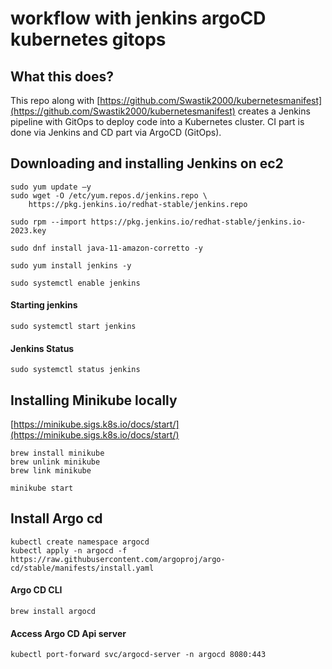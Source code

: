 # workflow with jenkins argoCD kubernetes gitops
## What this does?
This repo along with [https://github.com/Swastik2000/kubernetesmanifest](https://github.com/Swastik2000/kubernetesmanifest) creates a Jenkins pipeline with GitOps to deploy code into a Kubernetes cluster. CI part is done via Jenkins and CD part via ArgoCD (GitOps).


## Downloading and installing Jenkins on ec2

```
sudo yum update –y
sudo wget -O /etc/yum.repos.d/jenkins.repo \
    https://pkg.jenkins.io/redhat-stable/jenkins.repo

sudo rpm --import https://pkg.jenkins.io/redhat-stable/jenkins.io-2023.key

sudo dnf install java-11-amazon-corretto -y

sudo yum install jenkins -y

sudo systemctl enable jenkins
```

#### Starting jenkins
```
sudo systemctl start jenkins
```
#### Jenkins Status
```
sudo systemctl status jenkins
```

## Installing Minikube locally 
[https://minikube.sigs.k8s.io/docs/start/](https://minikube.sigs.k8s.io/docs/start/)
```
brew install minikube
brew unlink minikube
brew link minikube
```

```
minikube start
```

## Install Argo cd
```
kubectl create namespace argocd
kubectl apply -n argocd -f https://raw.githubusercontent.com/argoproj/argo-cd/stable/manifests/install.yaml
```

#### Argo CD CLI
```
brew install argocd
```

#### Access Argo CD Api server
```
kubectl port-forward svc/argocd-server -n argocd 8080:443
```
